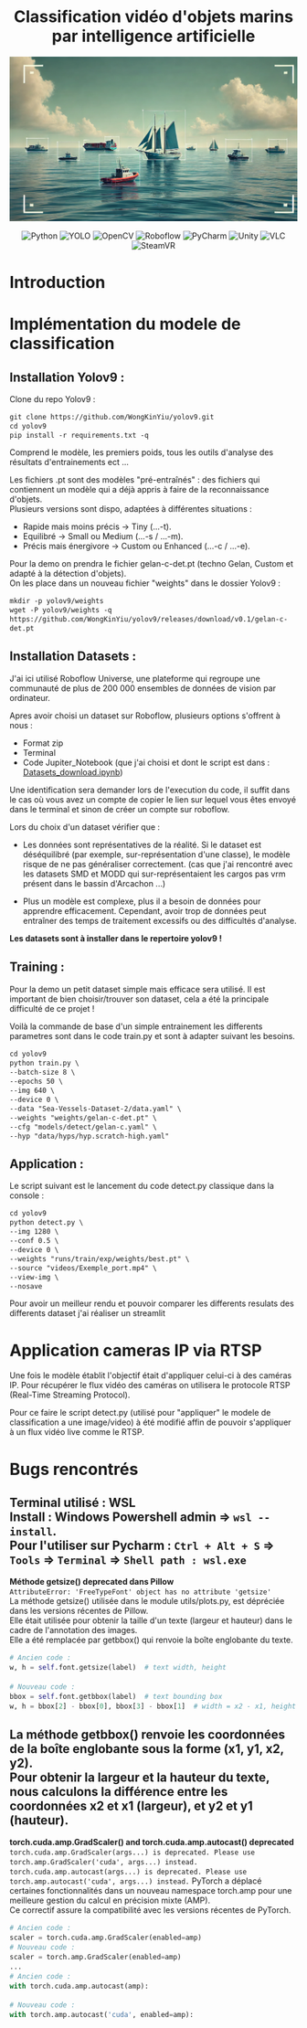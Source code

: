 <div align='center'>
    <h1><b> Classification vidéo d'objets marins par intelligence artificielle  </b></h1>
    <img src='assets/images/picture_cover.webp' width="553"/>

![Python](https://badgen.net/badge/Python/3.12.3/blue?)
![YOLO](https://badgen.net/badge/YOLO/v9/yellow?)
![OpenCV](https://badgen.net/badge/OpenCV/1.26.4/red?)
![Roboflow](https://badgen.net/badge/Roboflow/Universe/purple?)
![PyCharm](https://badgen.net/badge/PyCharm/Professional/green?)
![Unity](https://badgen.net/badge/Unity/2022.3/black?)
![VLC](https://badgen.net/badge/VLC/3.0.21/orange?)
![SteamVR](https://badgen.net/badge/SteamVR/2.7.4/cyan?)

</div>

# Introduction

# Implémentation du modele de classification
## Installation Yolov9 :

Clone du repo Yolov9 :
```shell
git clone https://github.com/WongKinYiu/yolov9.git
cd yolov9
pip install -r requirements.txt -q
```
Comprend le modèle, les premiers poids, tous les outils d'analyse des résultats d'entrainements ect ...

Les fichiers .pt sont des modèles "pré-entraînés" : des fichiers qui contiennent un modèle qui a déjà appris à faire de la reconnaissance d'objets.  
Plusieurs versions sont dispo, adaptées à différentes situations :

* Rapide mais moins précis → Tiny (...-t).
* Equilibré → Small ou Medium (...-s / ...-m).
* Précis mais énergivore → Custom ou Enhanced (...-c / ...-e).

Pour la demo on prendra le fichier gelan-c-det.pt (techno Gelan, Custom et adapté à la détection d'objets).  
On les place dans un nouveau fichier "weights" dans le dossier Yolov9 :

```shell
mkdir -p yolov9/weights
wget -P yolov9/weights -q https://github.com/WongKinYiu/yolov9/releases/download/v0.1/gelan-c-det.pt
```

## Installation Datasets :

J'ai ici utilisé Roboflow Universe, une plateforme qui regroupe une communauté de plus de 200 000 ensembles de données de vision par ordinateur.  

Apres avoir choisi un dataset sur Roboflow, plusieurs options s'offrent à nous :
- Format zip
- Terminal
- Code Jupiter_Notebook (que j'ai choisi et dont le script est dans : [Datasets_download.ipynb](yolov9%2FDatasets_download.ipynb))

Une identification sera demander lors de l'execution du code, il suffit dans le cas où vous avez un compte de copier 
le lien sur lequel vous êtes envoyé dans le terminal et sinon de créer un compte sur roboflow.

Lors du choix d'un dataset vérifier que :

 * Les données sont représentatives de la réalité. Si le dataset est déséquilibré (par exemple, sur-représentation d'une classe), le modèle risque de ne pas généraliser correctement.
(cas que j'ai rencontré avec les datasets SMD et MODD qui sur-représentaient les cargos pas vrm présent dans le bassin d'Arcachon ...)


 * Plus un modèle est complexe, plus il a besoin de données pour apprendre efficacement. Cependant, avoir trop de données peut entraîner des temps de traitement excessifs ou des difficultés d'analyse.

**Les datasets sont à installer dans le repertoire yolov9 !**

## Training :

Pour la demo un petit dataset simple mais efficace sera utilisé. 
Il est important de bien choisir/trouver son dataset, cela a été la principale difficulté de ce projet !

Voilà la commande de base d'un simple entrainement les differents parametres sont dans le code train.py et sont à adapter suivant les besoins.

```shell
cd yolov9
python train.py \
--batch-size 8 \
--epochs 50 \
--img 640 \
--device 0 \
--data "Sea-Vessels-Dataset-2/data.yaml" \
--weights "weights/gelan-c-det.pt" \
--cfg "models/detect/gelan-c.yaml" \
--hyp "data/hyps/hyp.scratch-high.yaml" 
```

## Application :

Le script suivant est le lancement du code detect.py classique dans la console :
```shell
cd yolov9
python detect.py \
--img 1280 \
--conf 0.5 \
--device 0 \
--weights "runs/train/exp/weights/best.pt" \
--source "videos/Exemple_port.mp4" \
--view-img \
--nosave 
```
Pour avoir un meilleur rendu et pouvoir comparer les differents resulats des differents dataset j'ai réaliser un streamlit 

# Application cameras IP via RTSP

Une fois le modèle établit l'objectif était d'appliquer celui-ci à des caméras IP.
Pour récupérer le flux vidéo des caméras on utilisera le protocole RTSP (Real-Time Streaming Protocol).

Pour ce faire le script detect.py (utilisé pour "appliquer" le modele de classification a une image/video) à été modifié affin de pouvoir s'appliquer à un flux vidéo live comme le RTSP.


















# Bugs rencontrés

**Terminal utilisé : WSL**  
Install : Windows Powershell admin =>  ```wsl --install```.  
Pour l'utiliser sur Pycharm : ```Ctrl + Alt + S``` => ```Tools``` => ```Terminal``` => ```Shell path : wsl.exe```
--------------------------------------------------------------
**Méthode getsize() deprecated dans Pillow**  
```AttributeError: 'FreeTypeFont' object has no attribute 'getsize'```  
La méthode getsize() utilisée dans le module utils/plots.py, est dépréciée dans les versions récentes de Pillow.  
Elle était utilisée pour obtenir la taille d'un texte (largeur et hauteur) dans le cadre de l'annotation des images.  
Elle a été remplacée par getbbox() qui renvoie la boîte englobante du texte.
```python
# Ancien code :
w, h = self.font.getsize(label)  # text width, height

# Nouveau code :
bbox = self.font.getbbox(label)  # text bounding box
w, h = bbox[2] - bbox[0], bbox[3] - bbox[1]  # width = x2 - x1, height = y2 - y1
```
La méthode getbbox() renvoie les coordonnées de la boîte englobante sous la forme (x1, y1, x2, y2).  
Pour obtenir la largeur et la hauteur du texte, nous calculons la différence entre les coordonnées x2 et x1 (largeur), et y2 et y1 (hauteur).
--------------------------------------------------------------
**torch.cuda.amp.GradScaler() and torch.cuda.amp.autocast() deprecated**  
```torch.cuda.amp.GradScaler(args...) is deprecated. Please use torch.amp.GradScaler('cuda', args...) instead.```
```torch.cuda.amp.autocast(args...) is deprecated. Please use torch.amp.autocast('cuda', args...) instead.```
PyTorch a déplacé certaines fonctionnalités dans un nouveau namespace torch.amp pour une meilleure gestion du calcul en précision mixte (AMP).  
Ce correctif assure la compatibilité avec les versions récentes de PyTorch.
```python
# Ancien code :
scaler = torch.cuda.amp.GradScaler(enabled=amp)
# Nouveau code :
scaler = torch.amp.GradScaler(enabled=amp)
...
# Ancien code :
with torch.cuda.amp.autocast(amp):

# Nouveau code :
with torch.amp.autocast('cuda', enabled=amp):
```